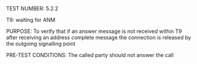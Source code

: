 TEST NUMBER: 5.2.2


T9: waiting for ANM


PURPOSE: To verify that if an answer message is not received within T9 after receiving an address complete message the connection is released by the outgoing signalling point


PRE-TEST CONDITIONS: The called party should not answer the call

